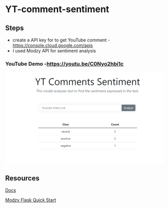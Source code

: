 # YT-comment-sentiment

## Steps
- create a API key for to get YouTube comment -https://console.cloud.google.com/apis
- I used Modzy API for sentiment analysis


### YouTube Demo -https://youtu.be/C0Nyo2hbi1c

![](imp1.PNG)


## Resources

[Docs](https://www.modzy.com/developers/?utm_source=devpost&utm_medium=webpage&utm_term=developer-resources&utm_content=landing+page&utm_campaign=Hackathon)

[Modzy Flask Quick Start](https://docs.modzy.com/docs/modzy-in-a-flask-app-quickstart)
